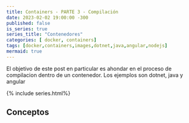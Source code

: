 ```yaml
---
title: Containers - PARTE 3 - Compilación
date: 2023-02-02 19:00:00 -300
published: false
is_series: true
series_title: "Contenedores"
categories: [ docker, containers]
tags: [docker,containers,images,dotnet,java,angular,nodejs]
mermaid: true
---
```


El objetivo de este post en particular es ahondar en el proceso de compilacion dentro de un contenedor. Los ejemplos son dotnet, java y angular

{% include series.html%}

## Conceptos

